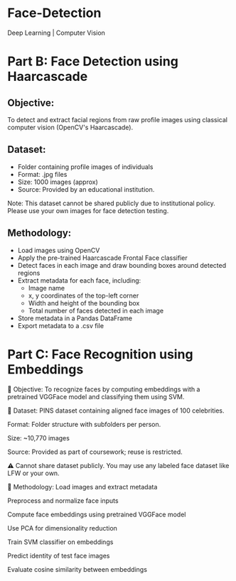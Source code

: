 # Face-Detection
Deep Learning | Computer Vision
# Part B: Face Detection using Haarcascade
## Objective:
To detect and extract facial regions from raw profile images using classical computer vision (OpenCV's Haarcascade).
## Dataset:
- Folder containing profile images of individuals
- Format: .jpg files
- Size: 1000 images (approx)
- Source: Provided by an educational institution.

Note: This dataset cannot be shared publicly due to institutional policy. Please use your own images for face detection testing.
##  Methodology:
- Load images using OpenCV
- Apply the pre-trained Haarcascade Frontal Face classifier
- Detect faces in each image and draw bounding boxes around detected regions
- Extract metadata for each face, including: 
   - Image name
   - x, y coordinates of the top-left corner
   - Width and height of the bounding box
   - Total number of faces detected in each image
- Store metadata in a Pandas DataFrame
- Export metadata to a .csv file
  
# Part C: Face Recognition using Embeddings
📌 Objective:
To recognize faces by computing embeddings with a pretrained VGGFace model and classifying them using SVM.

📁 Dataset:
PINS dataset containing aligned face images of 100 celebrities.

Format: Folder structure with subfolders per person.

Size: ~10,770 images

Source: Provided as part of coursework; reuse is restricted.

⚠️ Cannot share dataset publicly. You may use any labeled face dataset like LFW or your own.

🔧 Methodology:
Load images and extract metadata

Preprocess and normalize face inputs

Compute face embeddings using pretrained VGGFace model

Use PCA for dimensionality reduction

Train SVM classifier on embeddings

Predict identity of test face images

Evaluate cosine similarity between embeddings
